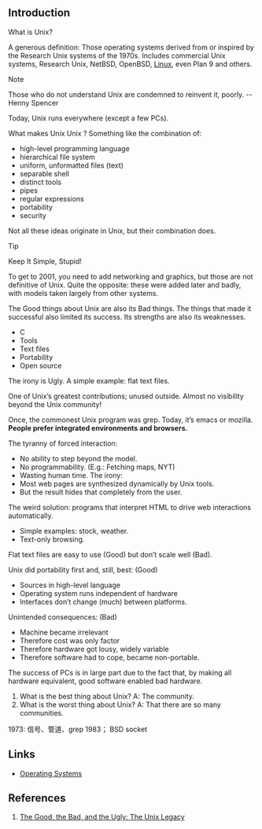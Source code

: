 ## Introduction

What is Unix?

A generous definition: Those operating systems derived from or inspired by the Research Unix systems of the 1970s.
Includes commercial Unix systems, Research Unix, NetBSD, OpenBSD, [Linux](/docs/CS/OS/Linux/Linux.md), even Plan 9 and others.

> [!Note]
>
> Those who do not understand Unix are condemned to reinvent it, poorly.    --Henny Spencer

Today, Unix runs everywhere (except a few PCs).

What makes Unix Unix ?
Something like the combination of:

- high-level programming language
- hierarchical file system
- uniform, unformatted files (text)
- separable shell
- distinct tools
- pipes
- regular expressions
- portability
- security

Not all these ideas originate in Unix, but their combination does.

> [!TIP]
>
> Keep It Simple, Stupid!

To get to 2001, you need to add networking and graphics, but those are not definitive of Unix.
Quite the opposite: these were added later and badly, with models taken largely from other systems.

The Good things about Unix are also its Bad things. The things that made it successful also limited its success.
Its strengths are also its weaknesses.

- C
- Tools
- Text files
- Portability
- Open source

The irony is Ugly.
A simple example: flat text files.

One of Unix’s greatest contributions; unused outside.
Almost no visibility beyond the Unix community!

Once, the commonest Unix program was grep. Today, it’s emacs or mozilla.
**People prefer integrated environments and browsers.**

The tyranny of forced interaction:

- No ability to step beyond the model.
- No programmability. (E.g.: Fetching maps, NYT)
- Wasting human time.
  The irony:
- Most web pages are synthesized dynamically by Unix tools.
- But the result hides that completely from the user.

The weird solution: programs that interpret HTML to drive web interactions automatically.

- Simple examples: stock, weather.
- Text-only browsing.

Flat text files are easy to use (Good) but don’t scale well (Bad).

Unix did portability first and, still, best: (Good)

- Sources in high-level language
- Operating system runs independent of hardware
- Interfaces don’t change (much) between platforms.

Unintended consequences: (Bad)

- Machine became irrelevant
- Therefore cost was only factor
- Therefore hardware got lousy, widely variable
- Therefore software had to cope, became non-portable.

The success of PCs is in large part due to the fact that, by making all hardware equivalent, good software enabled bad hardware.


1. What is the best thing about Unix?
   A: The community.
2. What is the worst thing about Unix?
   A: That there are so many communities.





1973: 信号、管道、grep
1983； BSD socket









## Links

- [Operating Systems](/docs/CS/OS/OS.md)



## References

1. [The Good, the Bad, and the Ugly: The Unix Legacy](http://herpolhode.com/rob/ugly.pdf)

